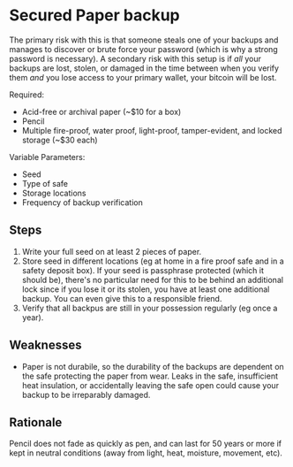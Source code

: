 # Secured Paper backup

The primary risk with this is that someone steals one of your backups and manages to discover or brute force your password (which is why a strong password is necessary). A secondary risk with this setup is if *all* your backups are lost, stolen, or damaged in the time between when you verify them *and* you lose access to your primary wallet, your bitcoin will be lost.

Required:
* Acid-free or archival paper (~$10 for a box)
* Pencil
* Multiple fire-proof, water proof, light-proof, tamper-evident, and locked storage (~$30 each)

Variable Parameters:

* Seed
* Type of safe
* Storage locations
* Frequency of backup verification

## Steps

1. Write your full seed on at least 2 pieces of paper.
2. Store seed in different locations (eg at home in a fire proof safe and in a safety deposit box). If your seed is passphrase protected (which it should be), there's no particular need for this to be behind an additional lock since if you lose it or its stolen, you have at least one additional backup. You can even give this to a responsible friend.
3. Verify that all backpus are still in your possession regularly (eg once a year).

## Weaknesses

* Paper is not durabile, so the durability of the backups are dependent on the safe protecting the paper from wear. Leaks in the safe, insufficient heat insulation, or accidentally leaving the safe open could cause your backup to be irreparably damaged.

## Rationale

Pencil does not fade as quickly as pen, and can last for 50 years or more if kept in neutral conditions (away from light, heat, moisture, movement, etc).